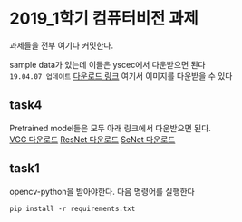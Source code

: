 # 2019_1학기 컴퓨터비전 과제

과제들을 전부 여기다 커밋한다.

sample data가 있는데 이들은 yscec에서 다운받으면 된다  
```19.04.07 업데이트``` [다운로드 링크](https://drive.google.com/open?id=1va9JeRwJtIujfxB69cW50iVJNl_Rw7d5) 여기서 이미지를 다운받을 수 있다

## task4  
Pretrained model들은 모두 아래 링크에서 다운받으면 된다.   
[VGG 다운로드](http://www.robots.ox.ac.uk/~albanie/models/pytorch-mcn/vgg_face_dag.pth)
[ResNet 다운로드](http://www.robots.ox.ac.uk/~albanie/models/pytorch-mcn/resnet50_ft_dag.pth)
[SeNet 다운로드](http://www.robots.ox.ac.uk/~albanie/models/pytorch-mcn/senet50_ft_dag.pth)

## task1
opencv-python을 받아야한다. 다음 명령어를 실행한다

```pip install -r requirements.txt```
